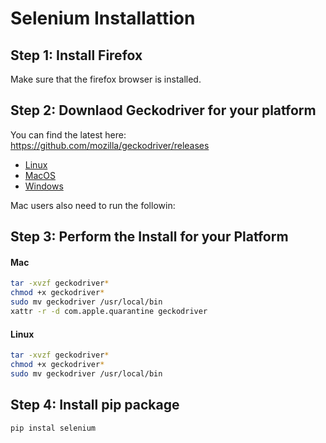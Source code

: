 # Selenium Installattion

## Step 1:  Install Firefox

Make sure that the firefox browser is installed.

## Step 2: Downlaod Geckodriver for your platform

You can find the latest here: https://github.com/mozilla/geckodriver/releases

 * [Linux](https://github.com/mozilla/geckodriver/releases/download/v0.28.0/geckodriver-v0.28.0-linux64.tar.gz)
 * [MacOS](https://github.com/mozilla/geckodriver/releases/download/v0.28.0/geckodriver-v0.28.0-macos.tar.gz)
 * [Windows](https://github.com/mozilla/geckodriver/releases/download/v0.28.0/geckodriver-v0.28.0-win64.zip)

Mac users also need to run the followin:


## Step 3: Perform the Install for your Platform

#### Mac

```bash
tar -xvzf geckodriver*
chmod +x geckodriver*
sudo mv geckodriver /usr/local/bin
xattr -r -d com.apple.quarantine geckodriver
```

#### Linux

```bash
tar -xvzf geckodriver*
chmod +x geckodriver*
sudo mv geckodriver /usr/local/bin

```


## Step 4: Install pip package

```bash
pip instal selenium
```
